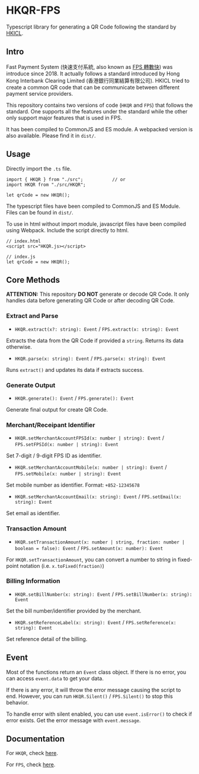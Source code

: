 # HKQR-FPS
Typescript library for generating a QR Code following the standard by [HKICL](https://fps.hkicl.com.hk/eng/fps/merchants/qr_code.php).

## Intro
Fast Payment System (快速支付系統, also known as [FPS 轉數快](https://fps.hkicl.com.hk/eng/fps/index.php)) was introduce since 2018. It actually follows a standard introduced by Hong Kong Interbank Clearing Limited (香港銀行同業結算有限公司). HKICL tried to create a common QR code that can be communicate between different payment service providers.

This repository contains two versions of code (`HKQR` and `FPS`) that follows the standard. One supports all the features under the standard while the other only support major features that is used in FPS.

It has been compiled to CommonJS and ES module. A webpacked version is also available. Please find it in `dist/`.

## Usage
Directly import the `.ts` file.
```
import { HKQR } from "./src";           // or
import HKQR from "./src/HKQR";

let qrCode = new HKQR();
```

The typescript files have been compiled to CommonJS and ES Module. Files can be found in `dist/`.

To use in html without import module, javascript files have been compiled using Webpack. Include the script directly to html.
```
// index.html
<script src="HKQR.js></script>

// index.js
let qrCode = new HKQR();
```

## Core Methods
__ATTENTION:__ This repository __DO NOT__ generate or decode QR Code. It only handles data before generating QR Code or after decoding QR Code.

### Extract and Parse
- `HKQR.extract(x?: string): Event` / `FPS.extract(x: string): Event`

Extracts the data from the QR Code if provided a `string`. Returns its data otherwise.

- `HKQR.parse(x: string): Event` / `FPS.parse(x: string): Event`

Runs `extract()` and updates its data if extracts success.

### Generate Output
- `HKQR.generate(): Event` / `FPS.generate(): Event`

Generate final output for create QR Code.

### Merchant/Receipant Identifier
- `HKQR.setMerchantAccountFPSId(x: number | string): Event` / `FPS.setFPSId(x: number | string): Event`

Set 7-digit / 9-digit FPS ID as identifier.

- `HKQR.setMerchantAccountMobile(x: number | string): Event` / `FPS.setMobile(x: number | string): Event`

Set mobile number as identifier. Format: `+852-12345678`

- `HKQR.setMerchantAccountEmail(x: string): Event` / `FPS.setEmail(x: string): Event`

Set email as identifier.

### Transaction Amount
- `HKQR.setTransactionAmount(x: number | string, fraction: number | boolean = false): Event` / `FPS.setAmount(x: number): Event`

For `HKQR.setTransactionAmount`, you can convert a number to string in fixed-point notation (i.e. `x.toFixed(fraction)`)

### Billing Information
- `HKQR.setBillNumber(x: string): Event` / `FPS.setBillNumber(x: string): Event`

Set the bill number/identifier provided by the merchant.

- `HKQR.setReferenceLabel(x: string): Event` / `FPS.setReference(x: string): Event`

Set reference detail of the billing.

## Event
Most of the functions return an `Event` class object. If there is no error, you can access `event.data` to get your data.

If there is any error, it will throw the error message causing the script to end. However, you can run `HKQR.Silent()` / `FPS.Silent()` to stop this behavior.

To handle error with silent enabled, you can use `event.isError()` to check if error exists. Get the error message with `event.message`.

## Documentation
For `HKQR`, check [here](https://demching.github.io/hkqr-fps/classes/_hkqr_index_.hkqr.html).

For `FPS`, check [here](https://demching.github.io/hkqr-fps/classes/_fps_index_.fps.html).
